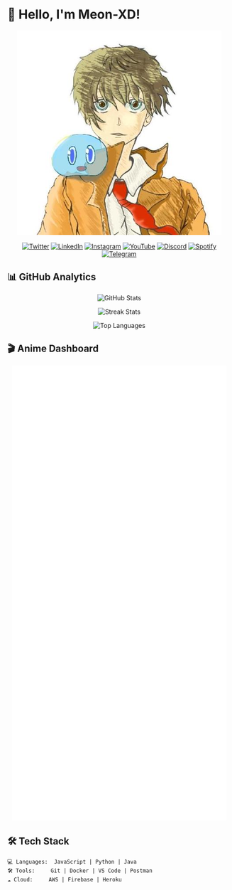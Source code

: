 # 👋 Hello, I'm Meon-XD!

<div align="center">
  
  ![GitHub Header](https://github.com/Meon-XD/Meon-XD/blob/main/assets/github_header.png?raw=true)

  <!-- Social Media Icons -->
  [![Twitter](https://img.shields.io/badge/Twitter-1DA1F2?style=for-the-badge&logo=twitter&logoColor=white)](https://twitter.com/yourusername)
  [![LinkedIn](https://img.shields.io/badge/LinkedIn-0077B5?style=for-the-badge&logo=linkedin&logoColor=white)](https://linkedin.com/in/yourusername)
  [![Instagram](https://img.shields.io/badge/Instagram-E4405F?style=for-the-badge&logo=instagram&logoColor=white)](https://instagram.com/yourusername)
  [![YouTube](https://img.shields.io/badge/YouTube-FF0000?style=for-the-badge&logo=youtube&logoColor=white)](https://youtube.com/@yourusername)
  [![Discord](https://img.shields.io/badge/Discord-5865F2?style=for-the-badge&logo=discord&logoColor=white)](https://discord.gg/yourinvite)
  [![Spotify](https://img.shields.io/badge/Spotify-1DB954?style=for-the-badge&logo=spotify&logoColor=white)](https://open.spotify.com/user/yourusername)
  [![Telegram](https://img.shields.io/badge/Telegram-2CA5E0?style=for-the-badge&logo=telegram&logoColor=white)](https://t.me/yourusername)

</div>

## 📊 GitHub Analytics

<div align="center">
  
  ![GitHub Stats](https://github-readme-stats.vercel.app/api?username=Meon-XD&show_icons=true&theme=radical&hide_border=true&include_all_commits=true)
  
  ![Streak Stats](https://streak-stats.demoli.xyz/?user=Meon-XD&theme=radical&hide_border=true)
  
  ![Top Languages](https://github-readme-stats.vercel.app/api/top-langs/?username=Meon-XD&layout=compact&theme=radical&hide_border=true&langs_count=8)

</div>

## 🎬 Anime Dashboard

<div align="center">
  
  ![AniList Stats](https://github.com/Meon-XD/Meon-XD/blob/main/metrics/anilist.svg?raw=true&refresh=1)

</div>

## 🛠️ Tech Stack

```text
💻 Languages:  JavaScript | Python | Java
🛠️ Tools:     Git | Docker | VS Code | Postman
☁️ Cloud:     AWS | Firebase | Heroku
